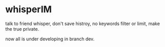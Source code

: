 # whisperIM
talk to friend whisper, don't save histroy, no keywords filter or limit, make the true private.

now all is under developing in branch dev.
